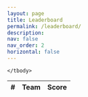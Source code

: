 ```yaml
---
layout: page
title: Leaderboard
permalink: /leaderboard/
description:
nav: false 
nav_order: 2
horizontal: false
---
```


<div id="leaderboard">
  <table class="table" id="leaderboardTable">
    <thead>
      <tr>
        <th scope="col">#</th>
        <th scope="col">Team</th>
        <th scope="col">Score</th>
      </tr>
    </thead>
    <tbody id="leaderboardBody">
      
    </tbody>
  </table>
</div>


<script src="{{ '/assets/js/leaderboard.js' | relative_url }}"></script>
